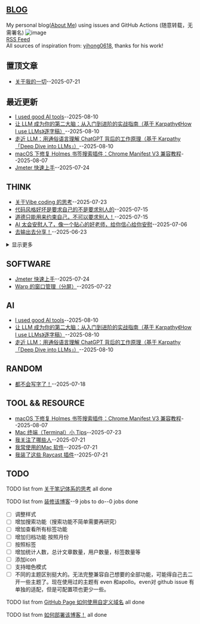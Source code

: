 ## [BLOG](https://sunyuan686.github.io/blog/)
My personal blog([About Me](https://github.com/sunyuan686/blog/issues/6)) using issues and GitHub Actions (随意转载，无需署名)
![image](https://github.com/user-attachments/assets/a168bf11-661e-4566-b042-7fc9544de528)
<br>
[RSS Feed](https://raw.githubusercontent.com/sunyuan686/blog/master/feed.xml)
<br>
All sources of inspiration from: [yihong0618](https://github.com/yihong0618/gitblog), thanks for his work! 
<br>

## 置顶文章
- [关于我的一切](https://github.com/sunyuan686/blog/issues/20)--2025-07-21
## 最近更新
- [I used  good AI tools](https://github.com/sunyuan686/blog/issues/29)--2025-08-10
- [让 LLM 成为你的第二大脑：从入门到进阶的实战指南（基于 Karpathy《How I use LLMs》逐字稿）](https://github.com/sunyuan686/blog/issues/28)--2025-08-10
- [走近 LLM：用通俗语言理解 ChatGPT 背后的工作原理（基于 Karpathy「Deep Dive into LLMs」）](https://github.com/sunyuan686/blog/issues/27)--2025-08-10
- [macOS 下修复 Holmes 书签搜索插件：Chrome Manifest V3 兼容教程](https://github.com/sunyuan686/blog/issues/26)--2025-08-07
- [Jmeter 快速上手](https://github.com/sunyuan686/blog/issues/24)--2025-07-24
## THINK

- [关于Vibe coding 的思考](https://github.com/sunyuan686/blog/issues/23)--2025-07-23
- [代码风格好坏是要求自己的不是要求别人的](https://github.com/sunyuan686/blog/issues/15)--2025-07-15
- [道德只能用来约束自己，不可以要求别人！](https://github.com/sunyuan686/blog/issues/14)--2025-07-15
- [AI 太会安慰人了，像一个贴心的好老师，给你信心给你安慰](https://github.com/sunyuan686/blog/issues/4)--2025-07-06
- [去输出去分享！](https://github.com/sunyuan686/blog/issues/3)--2025-06-23
<details><summary>显示更多</summary>

- [学计算机一定要折腾，不怕麻烦。](https://github.com/sunyuan686/blog/issues/2)--2025-06-22
</details>

## SOFTWARE

- [Jmeter 快速上手](https://github.com/sunyuan686/blog/issues/24)--2025-07-24
- [Warp 的窗口管理（分屏）](https://github.com/sunyuan686/blog/issues/21)--2025-07-22
## AI

- [I used  good AI tools](https://github.com/sunyuan686/blog/issues/29)--2025-08-10
- [让 LLM 成为你的第二大脑：从入门到进阶的实战指南（基于 Karpathy《How I use LLMs》逐字稿）](https://github.com/sunyuan686/blog/issues/28)--2025-08-10
- [走近 LLM：用通俗语言理解 ChatGPT 背后的工作原理（基于 Karpathy「Deep Dive into LLMs」）](https://github.com/sunyuan686/blog/issues/27)--2025-08-10
## RANDOM

- [都不会写字了！](https://github.com/sunyuan686/blog/issues/16)--2025-07-18
## TOOL && RESOURCE

- [macOS 下修复 Holmes 书签搜索插件：Chrome Manifest V3 兼容教程](https://github.com/sunyuan686/blog/issues/26)--2025-08-07
- [Mac 终端（Terminal）小 Tips](https://github.com/sunyuan686/blog/issues/22)--2025-07-23
- [我关注了哪些人](https://github.com/sunyuan686/blog/issues/19)--2025-07-21
- [我常使用的Mac 软件](https://github.com/sunyuan686/blog/issues/18)--2025-07-21
- [我装了这些 Raycast 插件](https://github.com/sunyuan686/blog/issues/17)--2025-07-21
## TODO
TODO list from [关于笔记体系的思考](https://github.com/sunyuan686/blog/issues/11) all done

TODO list from [装修该博客](https://github.com/sunyuan686/blog/issues/10)--9 jobs to do--0 jobs done
- [ ] 调整样式
- [ ] 增加搜索功能（搜索功能不简单需要再研究）
- [ ] 增加查看所有标签功能
- [ ] 增加归档功能 按照月份 
- [ ] 按照标签
- [ ] 增加统计人数，总计文章数量，用户数量，标签数量等
- [ ] 添加icon
- [ ] 支持暗色模式
- [ ] 不同的主题区别挺大的。无法完整兼容自己想要的全部功能，可能得自己去二开一些主题了。现在使用过的主题有 even 和apollo。even对 github issue 有单独的适配，但是可配置项也更少一些。

TODO list from [GitHub Page 如何使用自定义域名](https://github.com/sunyuan686/blog/issues/9) all done

TODO list from [如何部署该博客！](https://github.com/sunyuan686/blog/issues/8) all done

